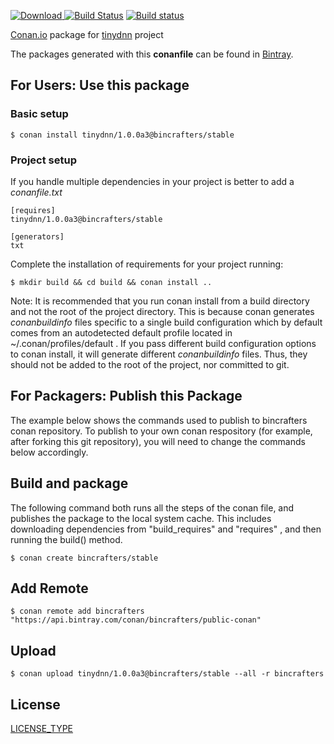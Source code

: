 [ ![Download](https://api.bintray.com/packages/bincrafters/public-conan/tinydnn%3Abincrafters/images/download.svg) ](https://bintray.com/bincrafters/public-conan/tinydnn%3Abincrafters/_latestVersion)
[![Build Status](https://travis-ci.org/bincrafters/conan-tinydnn.svg?branch=stable%2F0.0.0)](https://travis-ci.org/bincrafters/conan-tinydnn)
[![Build status](https://ci.appveyor.com/api/projects/status/sxs9n6vb8nqa92l5?svg=true)](https://ci.appveyor.com/project/BinCrafters/conan-tinydnn)

[Conan.io](https://conan.io) package for [tinydnn](https://github.com/someauthor/somelib) project

The packages generated with this **conanfile** can be found in [Bintray](https://bintray.com/bincrafters/public-conan/tinydnn%3Abincrafters).

## For Users: Use this package

### Basic setup

    $ conan install tinydnn/1.0.0a3@bincrafters/stable

### Project setup

If you handle multiple dependencies in your project is better to add a *conanfile.txt*

    [requires]
    tinydnn/1.0.0a3@bincrafters/stable

    [generators]
    txt

Complete the installation of requirements for your project running:

    $ mkdir build && cd build && conan install ..

Note: It is recommended that you run conan install from a build directory and not the root of the project directory.  This is because conan generates *conanbuildinfo* files specific to a single build configuration which by default comes from an autodetected default profile located in ~/.conan/profiles/default .  If you pass different build configuration options to conan install, it will generate different *conanbuildinfo* files.  Thus, they should not be added to the root of the project, nor committed to git.

## For Packagers: Publish this Package

The example below shows the commands used to publish to bincrafters conan repository. To publish to your own conan respository (for example, after forking this git repository), you will need to change the commands below accordingly.

## Build and package

The following command both runs all the steps of the conan file, and publishes the package to the local system cache.  This includes downloading dependencies from "build_requires" and "requires" , and then running the build() method.

    $ conan create bincrafters/stable

## Add Remote

    $ conan remote add bincrafters "https://api.bintray.com/conan/bincrafters/public-conan"

## Upload

    $ conan upload tinydnn/1.0.0a3@bincrafters/stable --all -r bincrafters

## License
[LICENSE_TYPE](LICENSE)
